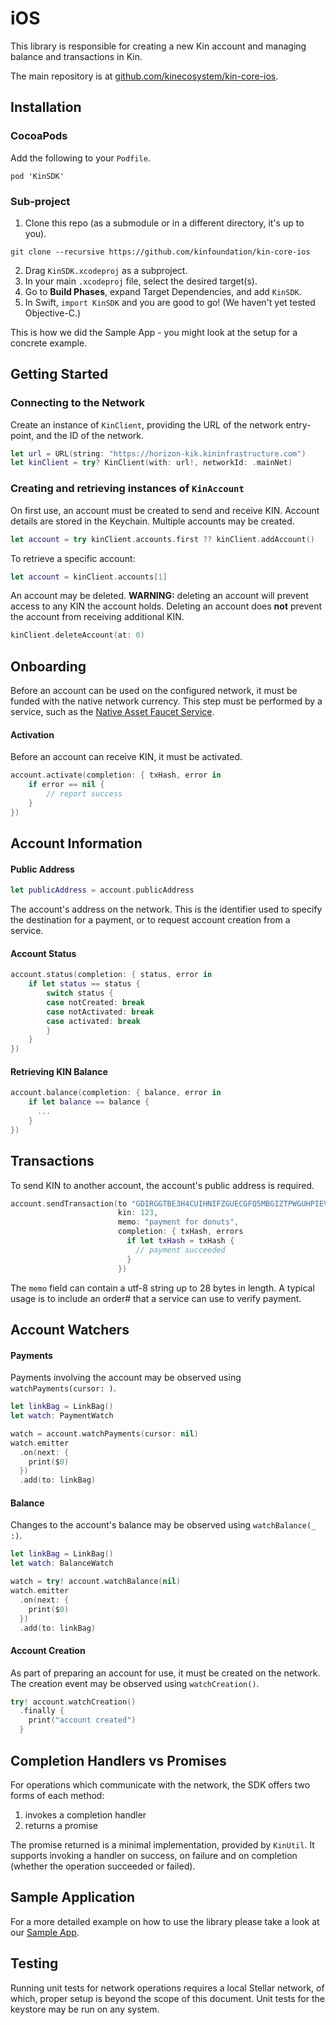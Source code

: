 # iOS

This library is responsible for creating a new Kin account and managing balance and transactions in Kin.

The main repository is at [github.com/kinecosystem/kin-core-ios](https://github.com/kinecosystem/kin-core-ios).

## Installation

### CocoaPods

Add the following to your `Podfile`.

```
pod 'KinSDK'
```

### Sub-project

1. Clone this repo (as a submodule or in a different directory, it's up to you).

```
git clone --recursive https://github.com/kinfoundation/kin-core-ios
```

2. Drag `KinSDK.xcodeproj` as a subproject.
3. In your main `.xcodeproj` file, select the desired target(s).
4. Go to **Build Phases**, expand Target Dependencies, and add `KinSDK`.
5. In Swift, `import KinSDK` and you are good to go! (We haven't yet tested Objective-C.)

This is how we did the Sample App - you might look at the setup for a concrete example.

## Getting Started

### Connecting to the Network

Create an instance of `KinClient`, providing the URL of the network entry-point, and the ID of the network.

```swift
let url = URL(string: "https://horizon-kik.kininfrastructure.com")
let kinClient = try? KinClient(with: url!, networkId: .mainNet)
```

### Creating and retrieving instances of `KinAccount`

On first use, an account must be created to send and receive KIN.  Account details are stored in the Keychain.  Multiple accounts may be created.

```swift
let account = try kinClient.accounts.first ?? kinClient.addAccount()
```

To retrieve a specific account:


```swift
let account = kinClient.accounts[1]
```

An account may be deleted.  **WARNING:** deleting an account will prevent access to any KIN the account holds.  Deleting an account does **not** prevent the account from receiving additional KIN.

```swift
kinClient.deleteAccount(at: 0)
```

## Onboarding

Before an account can be used on the configured network, it must be funded with the native network currency.
This step must be performed by a service, such as the <a href="https://github.com/kinecosystem/kin-core-docs/blob/7f0714ba6f317401de7c5878f93ca574e5edec4c/docs/fee-faucet.md">Native Asset Faucet Service</a>.

#### Activation

Before an account can receive KIN, it must be activated.

```swift
account.activate(completion: { txHash, error in
    if error == nil {
        // report success
    }
})
```

## Account Information

#### Public Address

```swift
let publicAddress = account.publicAddress
```

The account's address on the network.  This is the identifier used to specify the destination for a payment, or to request account creation from a service.

#### Account Status

```swift
account.status(completion: { status, error in
    if let status == status {
        switch status {
        case notCreated: break
        case notActivated: break
        case activated: break
        }
    }
})
```

#### Retrieving KIN Balance

```swift
account.balance(completion: { balance, error in
    if let balance == balance {
      ...
    }
})
```

## Transactions

To send KIN to another account, the account's public address is required.

```swift
account.sendTransaction(to "GDIRGGTBE3H4CUIHNIFZGUECGFQ5MBGIZTPWGUHPIEVOOHFHSCAGMEHO",
                        kin: 123,
                        memo: "payment for donuts",
                        completion: { txHash, errors
                          if let txHash = txHash {
                            // payment succeeded
                          }
                        })
```

The `memo` field can contain a utf-8 string up to 28 bytes in length.  A typical usage is to include an order# that a service can use to verify payment.

## Account Watchers

#### Payments

Payments involving the account may be observed using `watchPayments(cursor: )`.

```swift
let linkBag = LinkBag()
let watch: PaymentWatch

watch = account.watchPayments(cursor: nil)
watch.emitter
  .on(next: {
    print($0)
  })
  .add(to: linkBag)
```

#### Balance

Changes to the account's balance may be observed using `watchBalance(_ :)`.

```swift
let linkBag = LinkBag()
let watch: BalanceWatch

watch = try! account.watchBalance(nil)
watch.emitter
  .on(next: {
    print($0)
  })
  .add(to: linkBag)
```

#### Account Creation

As part of preparing an account for use, it must be created on the network.  The creation event may be observed using `watchCreation()`.

```swift
try! account.watchCreation()
  .finally {
    print("account created")
  }
```

## Completion Handlers vs Promises

For operations which communicate with the network, the SDK offers two forms of each method:

1. invokes a completion handler
2. returns a promise

The promise returned is a minimal implementation, provided by `KinUtil`.  It supports invoking a handler on success, on failure and on completion (whether the operation succeeded or failed).

## Sample Application

For a more detailed example on how to use the library please take a look at our <a href="https://github.com/kinecosystem/kin-core-ios/tree/master/KinSampleApp">Sample App</a>.

## Testing

Running unit tests for network operations requires a local Stellar network, of which, proper setup is beyond the scope of this document.  Unit tests for the keystore may be run on any system.
